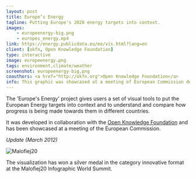 ```yaml
---
layout: post
title: Europe’s Energy
tagline: Putting Europe's 2020 energy targets into context.
images:
    - europeenergy-big.png
    - europes_energy.mp4
link: https://energy.publicdata.eu/ee/vis.html?lang=en
client: [okfn, Open Knowledge Foundation]
type: interactive
image: europeenergy.png
tags: environment,climate/weather
screenshot: europeenergy-big.png
coauthors: <a href="http://okfn.org">Open Knowledge Foundation</a>
info: This graphic was showcased at a meeting of European Commission dedicated to climate change. Also this got me my first Malofiej medal in 2012 (silver, yay!)
---
```


The 'Europe's Energy' project gives users a set of visual tools to put the European Energy targets into context and to understand and compare how progress is being made towards them in different countries.

It was developed in collaboration with the [Open Knowledge Foundation](http://okfn.org) and has been showcased at a meeting of the European Commission.

_Update (March 2012)_

![Malofiej20](/images/malofiej20.png)

The visualization has won a silver medal in the category innovative format at the Malofiej20 Infographic World Summit.
